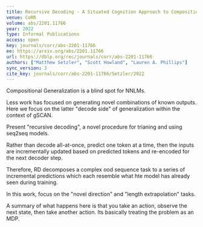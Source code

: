 ```yaml
---
title: Recursive Decoding - A Situated Cognition Approach to Compositional Generation in Grounded Language Understanding.
venue: CoRR
volume: abs/2201.11766
year: 2022
type: Informal Publications
access: open
key: journals/corr/abs-2201-11766
ee: https://arxiv.org/abs/2201.11766
url: https://dblp.org/rec/journals/corr/abs-2201-11766
authors: ["Matthew Setzler", "Scott Howland", "Lauren A. Phillips"]
sync_version: 3
cite_key: journals/corr/abs-2201-11766/Setzler/2022
---
```


Compositional Generalization is a blind spot for NNLMs.

Less work has focused on generating novel combinations of known outputs. Here we focus on the latter "decode side" of generalization within the context of gSCAN.

Present "recursive decoding", a novel procedure for trianing and using seq2seq models.

Rather than decode all-at-once, predict one token at a time, then the inputs are incrementally updated based on predicted tokens and re-encoded for the next decoder step.

Therefore, RD decomposes a complex ood sequence task to a series of incremental predictions which each resemble what hte model has already seen during training.

In this work, focus on the "novel direction" and "length extrapolation" tasks.

A summary of what happens here is that you take an action, observe the next state, then take another action. Its basically treating the problem as an MDP.